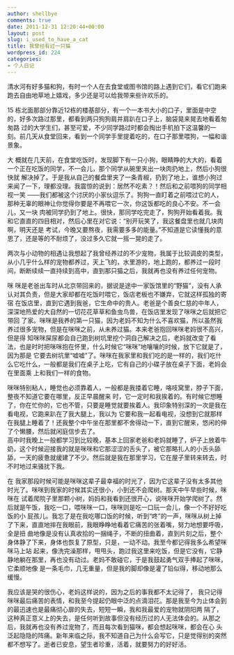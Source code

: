 ```yaml
---
author: shellbye
comments: true
date: 2011-12-31 12:20:44+00:00
layout: post
slug: i_used_to_have_a_cat
title: 我曾经有过一只猫
wordpress_id: 224
categories:
- 个人日记
---
```


清水河有好多猫和狗，有时一个人在去食堂或图书馆的路上遇到它们，看它们跑来跑去自由地草地上嬉戏，多少还是可以给我带来些许欢乐的。  
  
15 栋北面那部分靠近12栋的楼基部分，有一个一本书大小的口子，里面是中空的，好多次路过那里，都看到两只狗狗肩并肩趴在口子上，脑袋晃来晃去地看着匆匆路 过的大学生们，甚至可爱，不少同学路过时都会掏出手机拍下这温馨的一刻。前几天从食堂回来，看到一个同学手里提着吃的，在口子那里喂狗，一幅和谐景象。  
  
大 概就在几天前，在食堂吃饭时，发现脚下有一只小狗，眼睛睁的大大的，看着一个正在吃饭的同学，不一会儿，那个同学从碗里夹出一块肉扔地上，然后小狗很快就 解决掉了。于是我从自己的餐盘里夹了一条青椒，扔到了地上，谁想小狗过来闻了一下，理都没理。我震惊的说到：居然不吃素？！然后和之前喂狗的同学相视一笑 ——我们都被这个讨厌的小家伙逗乐了。狗狗一直盯着之前喂过它的人，那种无辜的眼神让你觉得你要是不再喂它一次，你这饭都吃的良心不安。不一会儿，又一块 肉被同学扔到了地上。很快，那同学吃完走了，狗狗开始看着我。我和它直直的四目相对，然后心里在对它说：“别开玩笑了，我这餐盘里也就几块肉啊，明天还是 考试，今晚又要熬夜，我需要多多的能量。”不知道是它读懂我的意思了，还是等的不耐烦了，没过多久它就一摇一晃的走了。  
  
两次与小动物的相遇让我想起了我曾经养过的不少宠物，我属于比较调皮的类型，从小几乎什么样的宠物都养过，天上飞的，水里游的，地上跑的，都养过一段时间，断断续续一直持续到高中，直到那只猫之后，我就再也没有养过任何宠物。  
  
咪 咪是老爸出车时从北京带回来的，据说是途中一家饭馆里的“野猫”，没有人承认对其负责，但是大家却都在吃饭时喂它，饭店老板也不嫌弃，它就这样孤独的寄宿 在饭店里，直到它遇到我爸，它生命中的贵人。老爸是个善良仁慈的中年人，深深地热爱的大自然的一切花花草草和鱼虫鸟兽，在饭店里发现了咪咪之后就把它带回 了家。咪咪是我养的第一只猫，因为老妈不知为什么不喜欢猫，所以虽然我养过很多宠物，但是在咪咪之前，从未养过猫。本来老爸抱回咪咪老妈很不高兴，但是得 知咪咪屎尿都会自己跑到树坑里挖个洞自己解决之后，老妈就改变了看法，也是时时把咪咪抱在怀里，什么时候它“咪咪”地嚷嚷的时候，放下它就是了，因为那是 它要去树坑里“嘘嘘”了。咪咪在我家里和我们吃的是一样的，我们吃什么它吃什么，一般都是我们在桌子上吃，它有自己的小碟子放在桌子下面，老妈会在里面乘 上和我们一样的食物。  
  
咪咪特别粘人，睡觉也必须靠着人，一般都是我搂着它睡，咯吱窝里，脖子下面，整夜不知道它要在哪里，反正早晨醒来 时，它一定时和我挨着的。有时候它想睡了，你在忙你的，它也不管，只要是睡觉就要挨着人。我印象特别深的一次是我在看电视，它跑来趴在了我大腿上，我以为 它要和我一起看电视，没想到它就那样在我腿上睡着了！还我整个中午坐在那里都不舍得动一下，直到它醒来，悠闲的伸了个懒腰，然后就闲庭信步去了。  
高中时我晚上一般都学习到比较晚，基本上回家老爸和老妈就睡了，炉子上放着牛奶，这个时候迎接我的就是咪咪和它那涩涩的舌头了，被它那略扎人的小舌头舔舔，一天的疲惫就缓建了不少。然后就是我在那里学习，它在屋子里转来转去，时不时地过来骚扰下我。  
  
在 我家那段时候可能是咪咪这辈子最幸福的时光了，因为它这辈子没有太多其他时光了。咪咪到我家的时候其实还很小，小到还不会爬树。那天中午早些时候，咪咪在 试着爬院子里那颗小树，妈妈和我看到还很开心，说咪咪开始学爬树了。然后就是午饭，我吃一口，喂咪咪一口，咪咪则是吃一口玩一会儿，像一个不好好吃饭的小 屁孩儿。我忘了是在我吃哪口饭的时候，听到“咚”的一声，咪咪从树上掉了下来，直直地摔在我眼前，我眼睁睁地看着它痛苦的张着嘴，努力地想要呼吸，全是扭 曲地像是没有认真收拾的一捆绳子，不断的扭曲着，直到片刻之后，整个身体静了下来，身体也恢复了原型，只是，一动不动。我至今都记得我多么希望咪咪马上站 起来，像洗完澡那样，甩甩头，跑过我这里来吃饭，但是它没有，它静静地躺在那里，再也没有动过。老妈不敢碰它，于是我鼓起勇气双手捧起了咪咪，它柔顺地像 是一条毛巾，几无重量，但是我的脚却像是灌了铅似得，移动地那么缓慢。  
  
我应该是哭的很伤心，老妈这样说的，因为之后的事我都不太记得了， 我只记得咪咪最后痛苦的表情，和我至今提起仍眼中泛的点滴泪花。那是我至今为止体会到的最迅速也是最痛彻心扉的失去，短短一瞬，我和我最爱的宠物就阴阳两 隔了，这种真正意义上的失去，是任何听到故事但没有经历过的人无法体会的。从那之后，我就再也没有养过宠物了，而且每次看到猫咪，都会想起咪咪，都会在心 头泛起隐隐的阵痛。新年来临之际，我不知道自己为什么会写它，只是觉得别的突然都不想写了。逝者已安息，望生者珍重，活着，就要努力的好好活。
